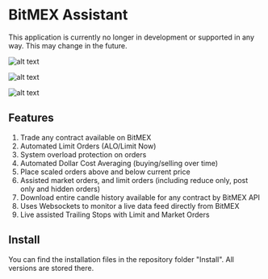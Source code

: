 # BitMEX Assistant

This application is currently no longer in development or supported in any way.  This may change in the future.

![alt text](https://i.imgur.com/KsO31kL.png "Desktop Shortcut")

![alt text](https://i.imgur.com/HqPpJLJ.png "API Login")

![alt text](https://i.imgur.com/4jKmrgW.png "Application")

## Features
1. Trade any contract available on BitMEX
2. Automated Limit Orders (ALO/Limit Now)
3. System overload protection on orders
4. Automated Dollar Cost Averaging (buying/selling over time)
5. Place scaled orders above and below current price
6. Assisted market orders, and limit orders (including reduce only, post only and hidden orders)
7. Download entire candle history available for any contract by BitMEX API
8. Uses Websockets to monitor a live data feed directly from BitMEX
9. Live assisted Trailing Stops with Limit and Market Orders

## Install
You can find the installation files in the repository folder "Install".  All versions are stored there.

